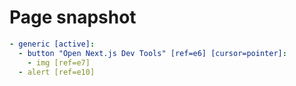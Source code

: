 # Page snapshot

```yaml
- generic [active]:
  - button "Open Next.js Dev Tools" [ref=e6] [cursor=pointer]:
    - img [ref=e7]
  - alert [ref=e10]
```